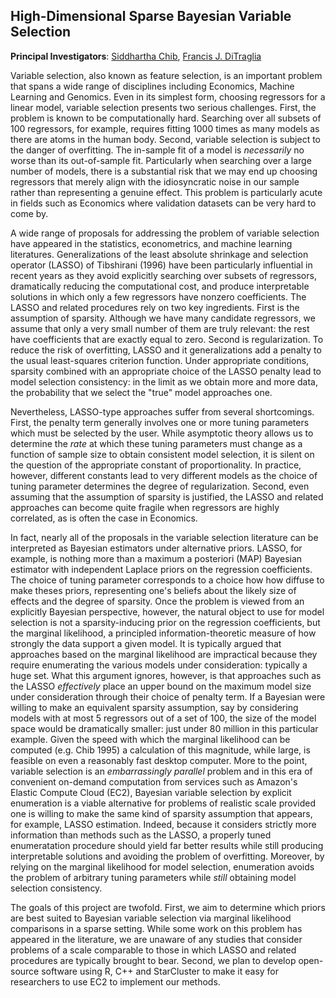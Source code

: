 High-Dimensional Sparse Bayesian Variable Selection
---------------------------------------------------
**Principal Investigators**: [Siddhartha Chib](http://apps.olin.wustl.edu/faculty/chib/), [Francis J. DiTraglia](http://www.ditraglia.com)

Variable selection, also known as feature selection, is an important problem that spans a wide range of disciplines including Economics, Machine Learning and Genomics.
Even in its simplest form, choosing regressors for a linear model, variable selection presents two serious challenges.
First, the problem is known to be computationally hard.
Searching over all subsets of 100 regressors, for example, requires fitting 1000 times as many models as there are atoms in the human body.
Second, variable selection is subject to the danger of overfitting.
The in-sample fit of a model is *necessarily* no worse than its out-of-sample fit.
Particularly when searching over a large number of models, there is a substantial risk that we may end up choosing regressors that merely align with the idiosyncratic noise in our sample rather than representing a genuine effect.
This problem is particularly acute in fields such as Economics where validation datasets can be very hard to come by.

A wide range of proposals for addressing the problem of variable selection have appeared in the statistics, econometrics, and machine learning literatures.
Generalizations of the least absolute shrinkage and selection operator (LASSO) of Tibshirani (1996) have been particularly influential in recent years as they avoid explicitly searching over subsets of regressors, dramatically reducing the computational cost, and produce interpretable solutions in which only a few regressors have nonzero coefficients.
The LASSO and related procedures rely on two key ingredients.
First is the assumption of sparsity.
Although we have many candidate regressors, we assume that only a very small number of them are truly relevant: the rest have coefficients that are exactly equal to zero.
Second is regularization.
To reduce the risk of overfitting, LASSO and it generalizations add a penalty to the usual least-squares criterion function.
Under appropriate conditions, sparsity combined with an appropriate choice of the LASSO penalty lead to model selection consistency: in the limit as we obtain more and more data, the probability that we select the "true" model approaches one.

Nevertheless, LASSO-type approaches suffer from several shortcomings.
First, the penalty term generally involves one or more tuning parameters which must be selected by the user.
While asymptotic theory allows us to determine the *rate* at which these tuning parameters must change as a function of sample size to obtain consistent model selection, it is silent on the question of the appropriate constant of proportionality.
In practice, however, different constants lead to very different models as the choice of tuning parameter determines the degree of regularization. 
Second, even assuming that the assumption of sparsity is justified, the LASSO and related approaches can become quite fragile when regressors are highly correlated, as is often the case in Economics.

In fact, nearly all of the proposals in the variable selection literature can be interpreted as Bayesian estimators under alternative priors.
LASSO, for example, is nothing more than a maximum a posteriori (MAP) Bayesian estimator with independent Laplace priors on the regression coefficients.
The choice of tuning parameter corresponds to a choice how how diffuse to make theses priors, representing one's beliefs about the likely size of effects and the degree of sparsity.
Once the problem is viewed from an explicitly Bayesian perspective, however, the natural object to use for model selection is not a sparsity-inducing prior on the regression coefficients, but the marginal likelihood, a principled information-theoretic measure of how strongly the data support a given model.
It is typically argued that approaches based on the marginal likelihood are impractical because they require enumerating the various models under consideration: typically a huge set.
What this argument ignores, however, is that approaches such as the LASSO *effectively* place an upper bound on the maximum model size under consideration through their choice of penalty term.
If a Bayesian were willing to make an equivalent sparsity assumption, say by considering models with at most 5 regressors out of a set of 100, the size of the model space would be dramatically smaller: just under 80 million in this particular example.
Given the speed with which the marginal likelihood can be computed (e.g. Chib 1995) a calculation of this magnitude, while large, is feasible on even a reasonably fast desktop computer.
More to the point, variable selection is an *embarrassingly parallel* problem and in this era of convenient on-demand computation from services such as Amazon's Elastic Compute Cloud (EC2), Bayesian variable selection by explicit enumeration is a viable alternative for problems of realistic scale provided one is willing to make the same kind of sparsity assumption that appears, for example, LASSO estimation.
Indeed, because it considers strictly more information than methods such as the LASSO, a properly tuned enumeratation procedure should yield far better results while still producing interpretable solutions and avoiding the problem of overfitting.
Moreover, by relying on the marginal likelihood for model selection, enumeration avoids the problem of arbitrary tuning parameters while *still* obtaining model selection consistency.

The goals of this project are twofold.
First, we aim to determine which priors are best suited to Bayesian variable selection via marginal likelihood comparisons in a sparse setting.
While some work on this problem has appeared in the literature, we are unaware of any studies that consider problems of a scale comparable to those in which LASSO and related procedures are typically brought to bear.
Second, we plan to develop open-source software using R, C++ and StarCluster to make it easy for researchers to use EC2 to implement our methods.
